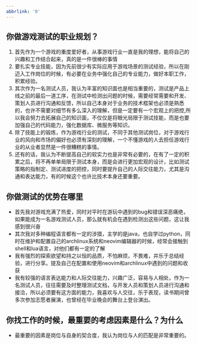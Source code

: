 ```yaml
---
abbrlink: '0'
---
```

## 你做游戏测试的职业规划？
1. 首先作为一个游戏的重度爱好者，从事游戏行业一直是我的理想，能将自己的兴趣和工作结合起来，真的是一件很棒的事情
2. 要扎实专业技能，因为先前很少有实际应用于游戏场景的测试经验，所以在刚迈入工作岗位的时候，有必要在业务中强化自己的专业能力，做好本职工作，积累经验。
3. 其次作为一名测试人员，我认为丰富的知识面也是相当重要的，测试是产品上线之前的最后一道工序，在测试中检测出问题的时候，需要经常需要和开发、策划人员进行沟通和反馈，所以自己本身对于业务的技术框架也必须是熟悉的，也许不需要对细节有多么深入的理解，但是一定要有一个宏观上的把控,所以我会努力去拓展自己的知识面，不仅仅是将眼光局限于测试技能，而是也要加强自己的代码能力，强化数据库、微服务等知识。
4. 除了技能上的锻炼，作为游戏行业的测试，不同于其他测试岗位，对于游戏行业的风向和市场的偏好也必须有深刻的理解，一个不懂游戏的人去担任游戏行业的从业者显然是一件很糟糕的事情。
5. 还有的话，我认为不断提高自己的软实力也是非常有必要的，在有了一定的积累之后，将不再单单局限于测试本身，而是会进行更加宏观的设计，比如测试策略的指制定、测试进度的把控，同时要提升自己的人际交往能力，尤其是沟通和表达能力，有的时候这个也许比技术本身还要重要。
## 你做测试的优势在哪里
- 首先我对游戏充满了热爱，同时对平时在游玩中遇到的bug和错误深恶痛绝，如果能成为一名游戏测试人员，那么就有机会在遇到检测出这些问题，这让我感到很兴奋
- 其次我对多种编程语言都有一定的涉猎，主学的是java，也自学过python，同时在维护和配置自己的archlinux系统和neovim编辑器的时候，经常会接触到shell和lua语言，对他们都有一定的了解
- 我有强烈的探索欲望和持之以恒的品质，不怕麻烦，不畏难，并乐于总结经验，进行分享。提及自己在配置和使用neovim和archlinux中遇到的问题和收获
- 我有较强的语言表达能力和人际交往能力，兴趣广泛，容易与人相处，作为一名测试人员，往往需要及时整理测试文档，与开发人员和策划人员进行沟通和接洽，所以必须要有这方面的能力，我喜欢与人交往，乐于表现，读书期间曾多次参加志愿者展演，也曾经在毕业晚会的舞台上登台演出。
## 你找工作的时候，最重要的考虑因素是什么？为什么
- 最重要的因素是岗位与自身的契合度，我认为岗位与人的匹配是非常重要的。
